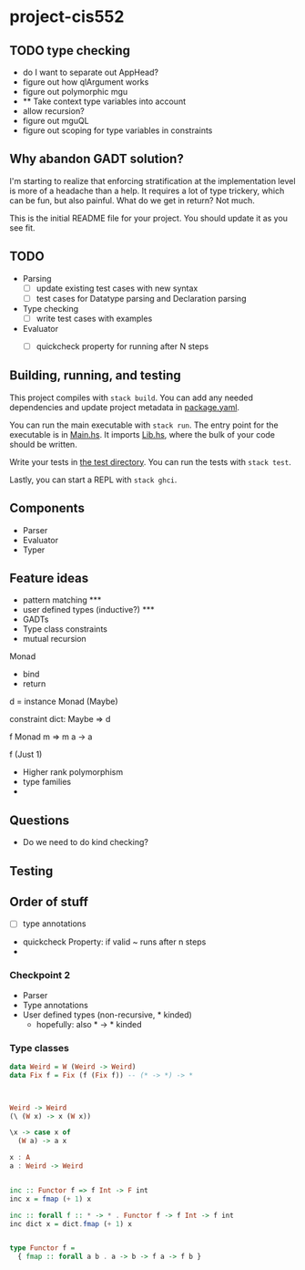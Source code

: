 # project-cis552


## TODO type checking
- do I want to separate out AppHead?
- figure out how qlArgument works
- figure out polymorphic mgu
- ** Take context type variables into account
- allow recursion?
- figure out mguQL
- figure out scoping for type variables in constraints

## Why abandon GADT solution?
I'm starting to realize that enforcing stratification at the implementation level is more of a headache
than a help. It requires a lot of type trickery, which can be fun, but also painful. What do we get
in return? Not much.

This is the initial README file for your project. You should update it as you
see fit.


## TODO
- Parsing 
  - [ ] update existing test cases with new syntax
  - [ ] test cases for Datatype parsing and Declaration parsing
- Type checking
  - [ ] write test cases with examples
- Evaluator
  - [ ] quickcheck property for running after N steps


## Building, running, and testing

This project compiles with `stack build`. You can add any needed dependencies
and update project metadata in [package.yaml](package.yaml).

You can run the main executable with `stack run`. The entry point for the
executable is in [Main.hs](app/Main.hs). It imports [Lib.hs](src/Lib.hs),
where the bulk of your code should be written.

Write your tests in [the test directory](test/Spec.hs). You can run the tests
with `stack test`.

Lastly, you can start a REPL with `stack ghci`.

## Components

- Parser
- Evaluator
- Typer

## Feature ideas

- pattern matching \*\*\*
- user defined types (inductive?) \*\*\*
- GADTs
- Type class constraints
- mutual recursion

Monad

- bind
- return

d = instance Monad (Maybe)

constraint dict:
Maybe => d

f Monad m => m a -> a

f (Just 1)

- Higher rank polymorphism
- type families
-



## Questions
- Do we need to do kind checking?


## Testing



## Order of stuff
- [ ] type annotations
- quickcheck Property: if valid ~ runs after n steps
- 
### Checkpoint 2
- Parser
- Type annotations
- User defined types (non-recursive, * kinded)
  - hopefully: also * -> * kinded



### Type classes


```haskell
data Weird = W (Weird -> Weird)
data Fix f = Fix (f (Fix f)) -- (* -> *) -> *



Weird -> Weird
(\ (W x) -> x (W x))

\x -> case x of 
  (W a) -> a x

x : A
a : Weird -> Weird


inc :: Functor f => f Int -> F int
inc x = fmap (+ 1) x

inc :: forall f :: * -> * . Functor f -> f Int -> f int
inc dict x = dict.fmap (+ 1) x


type Functor f = 
  { fmap :: forall a b . a -> b -> f a -> f b }

```




